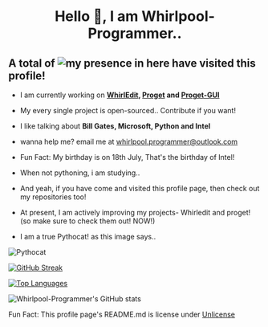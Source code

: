 <h1 align="center">Hello 👋, I am Whirlpool-Programmer..</h1>

## A total of ![my presence in here](https://profile-counter.glitch.me/Whirlpool-programmer/count.svg) have visited this profile!

- I am currently working on **[WhirlEdit](https://github.com/whirlpool-programmer/whirledit), [Proget](http://pypi.org/projects/proget) and [Proget-GUI](http://pypi.org/projects/proget-gui)**

- My every single project is open-sourced.. Contribute if you want!

- I like talking about **Bill Gates, Microsoft, Python and Intel**

- wanna help me? email me at whirlpool.programmer@outlook.com

- Fun Fact: My birthday is on 18th July, That's the birthday of Intel!

- When not pythoning, i am studying..

- And yeah, if you have come and visited this profile page, then check out my repositories too!

- At present, I am actively improving my projects- Whirledit and proget! (so make sure to check them out! NOW!)

- I am a true Pythocat! as this image says..

![Pythocat](https://octodex.github.com/images/pythocat.png)

[![GitHub Streak](https://github-readme-streak-stats.herokuapp.com?user=Whirlpool-Programmer&theme=monokai)](https://git.io/streak-stats)

[![Top Languages](https://github-readme-stats.vercel.app/api/top-langs/?username=Whirlpool-Programmer&theme=monokai)](https://github.com/anuraghazra/github-readme-stats)


![Whirlpool-Programmer's GitHub stats](https://github-readme-stats.vercel.app/api?username=Whirlpool-Programmer&show_icons=true&theme=monokai)

Fun Fact:
This profile page's README.md is license under [Unlicense](unlicense.org)
